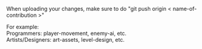 When uploading your changes, make sure to do "git push origin < name-of-contribution >" <br>

For example:<br>
Programmers: player-movement, enemy-ai, etc.<br>
Artists/Designers: art-assets, level-design, etc.
